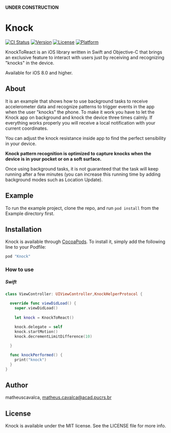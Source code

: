 **UNDER CONSTRUCTION**

# Knock

[![CI Status](http://img.shields.io/travis/matheuscavalca/Knock.svg?style=flat)](https://travis-ci.org/matheuscavalca/Knock)
[![Version](https://img.shields.io/cocoapods/v/Knock.svg?style=flat)](http://cocoapods.org/pods/Knock)
[![License](https://img.shields.io/cocoapods/l/Knock.svg?style=flat)](http://cocoapods.org/pods/Knock)
[![Platform](https://img.shields.io/cocoapods/p/Knock.svg?style=flat)](http://cocoapods.org/pods/Knock)

KnockToReact is an iOS library written in Swift and Objective-C that brings an exclusive feature to interact with users just by receiving and recognizing "knocks" in the device.

Available for iOS 8.0 and higher.

## About

It is an example that shows how to use background tasks to receive accelerometer data and recognize patterns to trigger events in the app when the user "knocks" the phone. To make it work you have to let the Knock app on background and knock the device three times calmly. If everything works properly you will receive a local notification with your current coordinates.

You can adjust the knock resistance inside app to find the perfect sensibility in your device.

**Knock pattern recognition is optimized to capture knocks when the device is in your pocket or on a soft surface.**

Once using background tasks, it is not guaranteed that the task will keep running after a few minutes (you can increase this running time by adding background modes such as Location Update).

## Example

To run the example project, clone the repo, and run `pod install` from the Example directory first.

## Installation

Knock is available through [CocoaPods](http://cocoapods.org). To install
it, simply add the following line to your Podfile:

```ruby
pod "Knock"
```

### How to use

##### Swift
``` swift
class ViewController: UIViewController,KnockHelperProtocol {

  override func viewDidLoad() {
    super.viewDidLoad()
    
    let knock = KnockToReact()
    
    knock.delegate = self
    knock.startMotion()
    knock.decrementLimitDifference(10)

  }

  func knockPerformed() {
    print("knock")
  }
}
```

## Author

matheuscavalca, matheus.cavalca@acad.pucrs.br

## License

Knock is available under the MIT license. See the LICENSE file for more info.

